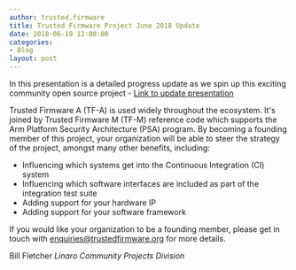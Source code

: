 ```yaml
---
author: trusted.firmware
title: Trusted Firmware Project June 2018 Update 
date: 2018-06-19 12:00:00
categories:
- Blog
layout: post
---
```


In this presentation is a detailed progress update as we spin up this exciting community open source project - [Link to update presentation](/docs/TrustedFirmware-Update-June2018.pdf)

Trusted Firmware A (TF-A) is used widely throughout the ecosystem. It's joined by Trusted Firmware M (TF-M) reference code which supports the Arm Platform Security Architecture (PSA) program. By becoming a founding member of this project, your organization will be able to steer the strategy of the project, amongst many other benefits, including:

- Influencing which systems get into the Continuous Integration (CI) system
- Influencing which software interfaces are included as part of the integration test suite
- Adding support for your hardware IP
- Adding support for your software framework

If you would like your organization to be a founding member, please get in touch with enquiries@trustedfirmware.org for more details.

Bill Fletcher
_Linaro Community Projects Division_
